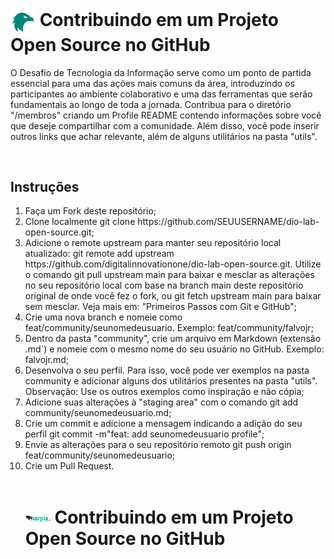 <h1>
    <a href="">
     <img align="center" width="40px" src="docs/Ativo%201%401x.png"></a>
    <span> Contribuindo em um Projeto Open Source no GitHub</span>
</h1>

<p> O Desafio de Tecnologia da Informação serve como um ponto de partida essencial para uma das ações mais comuns da área, introduzindo os participantes ao ambiente colaborativo e uma das ferramentas que serão fundamentais ao longo de toda a jornada. Contribua para o diretório "/membros" criando um Profile README contendo informações sobre você que deseje compartilhar com a comunidade. Além disso, você pode inserir outros links que achar relevante, além de alguns utilitários na pasta "utils". </p>
</br>

## Instruções
<ol>
<li>Faça um Fork deste repositório;
</li>
<li>Clone localmente git clone https://github.com/SEUUSERNAME/dio-lab-open-source.git;
</li>
<li>Adicione o remote upstream para manter seu repositório local atualizado: git remote add upstream https://github.com/digitalinnovationone/dio-lab-open-source.git. Utilize o comando git pull upstream main para baixar e mesclar as alterações no seu repositório local com base na branch main deste repositório original de onde você fez o fork, ou git fetch upstream main para baixar sem mesclar. Veja mais em: "Primeiros Passos com Git e GitHub";
</li>
<li>Crie uma nova branch e nomeie como feat/community/seunomedeusuario. Exemplo: feat/community/falvojr;
</li>
<li>Dentro da pasta "community", crie um arquivo em Markdown (extensão .md`) e nomeie com o mesmo nome do seu usuário no GitHub. Exemplo: falvojr.md;
</li>
<li>Desenvolva o seu perfil. Para isso, você pode ver exemplos na pasta community e adicionar alguns dos utilitários presentes na pasta "utils". Observação: Use os outros exemplos como inspiração e não cópia;
</li>
<li>Adicione suas alterações à "staging area" com o comando git add community/seunomedeusuario.md;
</li>
<li>Crie um commit e adicione a mensagem indicando a adição do seu perfil git commit -m"feat: add seunomedeusuario profile";
</li>
<li>Envie as alterações para o seu repositório remoto git push origin feat/community/seunomedeusuario;
</li>
<li>Crie um Pull Request.</li>

</br>

<h1>
    <a href="">
     <img align="center" width="40px" src="docs/Ativo%209%404x.png"></a>
    <span> Contribuindo em um Projeto Open Source no GitHub</span>
</h1>

